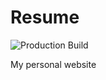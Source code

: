 # Resume

![Production Build](https://github.com/ism0080/resume/workflows/Production%20Build/badge.svg?branch=master)

My personal website

